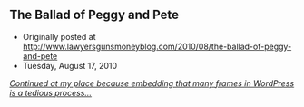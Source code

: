 ## The Ballad of Peggy and Pete

 * Originally posted at http://www.lawyersgunsmoneyblog.com/2010/08/the-ballad-of-peggy-and-pete
 * Tuesday, August 17, 2010

[_Continued at my place because embedding that many frames in WordPress is a tedious process…_](http://acephalous.typepad.com/acephalous/2010/08/the-fourth-season-of-mad-men-has-been-maligned-in-some-corners-because-it-merely-continues-to-be-superb-such-are-the-burdens.html#more)